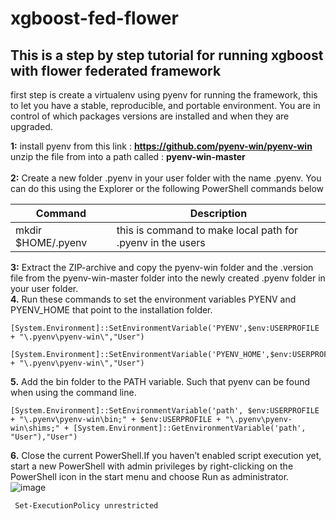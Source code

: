 # xgboost-fed-flower

## This is a step by step tutorial for running xgboost with flower federated framework

first step is create a virtualenv using pyenv for running the framework, this to let you have a stable, reproducible, and portable environment. You are in control of which packages versions are installed and when they are upgraded.

**1:** install pyenv from this link : **https://github.com/pyenv-win/pyenv-win**
      unzip the file from into a path called : **pyenv-win-master** </br>
</br>
**2:** Create a new folder .pyenv in your user folder with the name .pyenv. You can do this 
       using the Explorer or the following PowerShell commands below

| Command | Description |
| --- | --- |
|mkdir $HOME/.pyenv|this is command to make local path for .pyenv in the users|

**3:** Extract the ZIP-archive and copy the pyenv-win folder and the .version file from the 
       pyenv-win-master folder into the newly created .pyenv folder in your user folder.
</br>
**4.** Run these commands to set the environment variables PYENV and PYENV_HOME that point to 
       the installation folder.
```console
[System.Environment]::SetEnvironmentVariable('PYENV',$env:USERPROFILE + "\.pyenv\pyenv-win\","User")
```
```console
[System.Environment]::SetEnvironmentVariable('PYENV_HOME',$env:USERPROFILE + "\.pyenv\pyenv-win\","User")
```
**5.** Add the bin folder to the PATH variable. Such that pyenv can be found when using the command line.
```console
[System.Environment]::SetEnvironmentVariable('path', $env:USERPROFILE + "\.pyenv\pyenv-win\bin;" + $env:USERPROFILE + "\.pyenv\pyenv-win\shims;" + [System.Environment]::GetEnvironmentVariable('path', "User"),"User")
```
**6.** Close the current PowerShell.If you haven’t enabled script execution yet, start a new PowerShell with admin privileges by right-clicking on the PowerShell icon in the start menu and choose Run as administrator.
![image](https://github.com/Astroherodvaipayan/xgboost-fed-flower/assets/105009701/e80145e9-3121-4aa5-bec4-165a6dd6f9ed)

```console
 Set-ExecutionPolicy unrestricted
```

